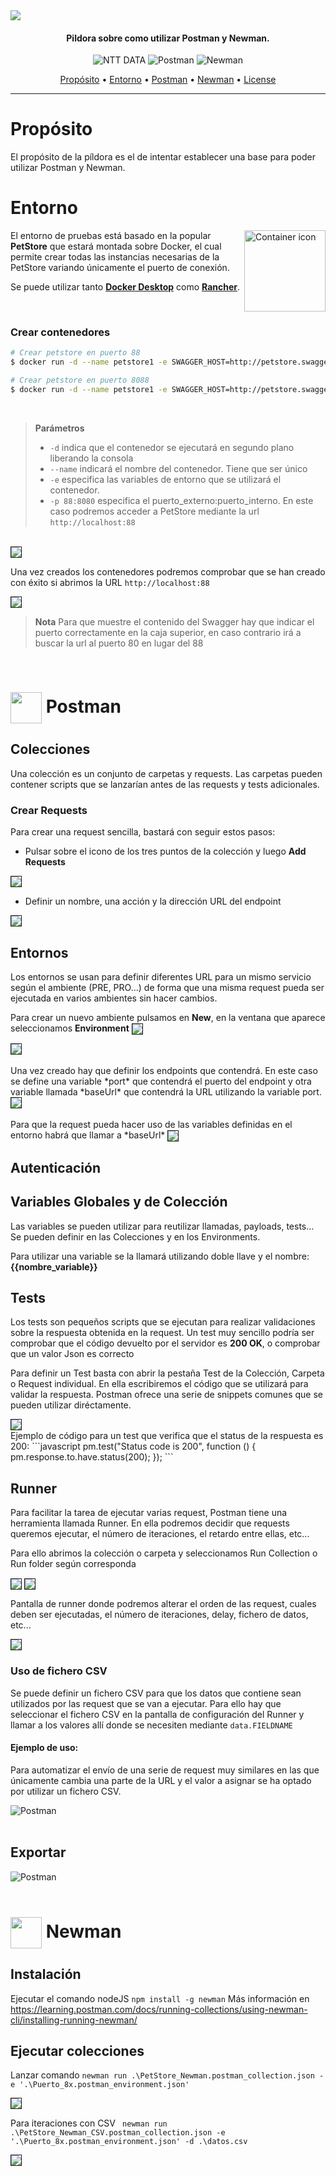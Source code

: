 <img src="./resources/postmannewman.png" align="center">

<h4 align="center">Pildora sobre como utilizar Postman y Newman.</h4>

<p align="center">
  <img src="https://img.shields.io/badge/-NTT%20DATA-blue" alt="NTT DATA">
  <img src="https://img.shields.io/badge/-Postman-green" alt="Postman">
  <img src="https://img.shields.io/badge/-Newman-orange" alt="Newman">
<p>

<p align="center">
  <a href="#propósito">Propósito</a> •
  <a href="#entorno">Entorno</a> •
  <a href="#download">Postman</a> •
  <a href="#credits">Newman</a> •
  <a href="#license">License</a>
</p>

<hr>

# Propósito

El propósito de la píldora es el de intentar establecer una base para poder utilizar Postman y Newman.

# Entorno

<img src="./resources/icon_container.png" align="right" alt="Container icon" width="130" height="130">

El entorno de pruebas está basado en la popular **PetStore** que estará montada sobre Docker, el cual permite crear todas las instancias necesarias de la PetStore variando únicamente el puerto de conexión.

Se puede utilizar tanto **[Docker Desktop]** como **[Rancher]**.

<br>

### Crear contenedores

```bash
# Crear petstore en puerto 88
$ docker run -d --name petstore1 -e SWAGGER_HOST=http://petstore.swagger.io -e SWAGGER_URL=http://localhost -e SWAGGER_BASE_PATH=/v2 -p 88:8080 swaggerapi/petstore

# Crear petstore en puerto 8088
$ docker run -d --name petstore1 -e SWAGGER_HOST=http://petstore.swagger.io -e SWAGGER_URL=http://localhost -e SWAGGER_BASE_PATH=/v2 -p 8088:8080 swaggerapi/petstore
```
<br>

> **Parámetros**
> * `-d` indica que el contenedor se ejecutará en segundo plano liberando la consola
> * `--name` indicará el nombre del contenedor. Tiene que ser único
> * `-e` especifica las variables de entorno que se utilizará el contenedor.
> * `-p 88:8080` especifica el puerto_externo:puerto_interno. En este caso podremos acceder a PetStore mediante la url `http://localhost:88`

<br>

<img src="./resources/dockerconsole.png" align="center" border="1">

<br>

Una vez creados los contenedores podremos comprobar que se han creado con éxito si abrimos la URL `http://localhost:88`

<img src="./resources/swagger_homepage.png" align="center" border="1">

<br>

> **Nota**
> Para que muestre el contenido del Swagger hay que indicar el puerto correctamente en la caja superior, en caso contrario irá a buscar la url al puerto 80 en lugar del 88

<br>

# <img src="./resources/postman_mini.png" align="center" width=50> Postman

## Colecciones
Una colección es un conjunto de carpetas y requests. Las carpetas pueden contener scripts que se lanzarían antes de las requests y tests adicionales.

### Crear Requests
Para crear una request sencilla, bastará con seguir estos pasos:
* Pulsar sobre el icono de los tres puntos de la colección y luego **Add Requests**
<img src="./resources/postman_addrequest.png" align="center" border="1">

* Definir un nombre, una acción y la dirección URL del endpoint
<img src="./resources/postman_addrequest_details1.png" align="center" border="1">

## Entornos

Los entornos se usan para definir diferentes URL para un mismo servicio según el ambiente (PRE, PRO...) de forma que una misma request pueda ser ejecutada en varios ambientes sin hacer cambios.

Para crear un nuevo ambiente pulsamos en **New**, en la ventana que aparece seleccionamos **Environment**
<img src="./resources/env_newenvironment.png" align="center" border="1">

<img src="./resources/env_newenvironment2.png" align="center" border="1">
<br><br>
Una vez creado hay que definir los endpoints que contendrá. En este caso se define una variable *port* que contendrá el puerto del endpoint y otra variable llamada *baseUrl* que contendrá la URL utilizando la variable port.

<img src="./resources/env_editenvironment.png" align="center" border="1">
<br><br>
Para que la request pueda hacer uso de las variables definidas en el entorno habrá que llamar a *baseUrl*
<img src="./resources/req_variableurl.png" align="center" border="1">


## Autenticación

## Variables Globales y de Colección

Las variables se pueden utilizar para reutilizar llamadas, payloads, tests... Se pueden definir en las Colecciones y en los Environments.

Para utilizar una variable se la llamará utilizando doble llave y el nombre: **{{nombre_variable}}**
## Tests
Los tests son pequeños scripts que se ejecutan para realizar validaciones sobre la respuesta obtenida en la request.
Un test muy sencillo podría ser comprobar que el código devuelto por el servidor es **200 OK**, o comprobar que un valor Json es correcto

Para definir un Test basta con abrir la pestaña Test de la Colección, Carpeta o Request individual. En ella escribiremos el código que se utilizará para validar la respuesta.
Postman ofrece una serie de snippets comunes que se pueden utilizar diréctamente.

<img src="./resources/postman_tests.png" align="center" border="1">

<br>
Ejemplo de código para un test que verifica que el status de la respuesta es 200:
```javascript
pm.test("Status code is 200", function () {
    pm.response.to.have.status(200);
});
```

## Runner
Para facilitar la tarea de ejecutar varias request, Postman tiene una herramienta llamada Runner. En ella podremos decidir que requests queremos ejecutar, el número de iteraciones, el retardo entre ellas, etc... 

Para ello abrimos la colección o carpeta y seleccionamos Run Collection o Run folder según corresponda

<img src="./resources/runner_collection.png" align="center" border="1">


<img src="./resources/runner_folder.png" align="center" border="1">

Pantalla de runner donde podremos alterar el orden de las request, cuales deben ser ejecutadas, el número de iteraciones, delay, fichero de datos, etc...

<img src="./resources/runner_folder_config.png" align="center" border="1">

### Uso de fichero CSV
Se puede definir un fichero CSV para que los datos que contiene sean utilizados por las request que se van a ejecutar.
Para ello hay que seleccionar el fichero CSV en la pantalla de configuración del Runner y llamar a los valores allí donde se necesiten mediante ```data.FIELDNAME```

#### Ejemplo de uso:
Para automatizar el envío de una serie de request muy similares en las que únicamente cambia una parte de la URL y el valor a asignar se ha optado por utilizar un fichero CSV.

<img src="https://img.shields.io/badge/-Pendiente-red" alt="Postman">
<br><br>

## Exportar
<img src="https://img.shields.io/badge/-Pendiente-red" alt="Postman">
<br><br>


# <img src="./resources/newman_mini.png" align="center" width=50> Newman

## Instalación
Ejecutar el comando nodeJS ```npm install -g newman```
Más información en https://learning.postman.com/docs/running-collections/using-newman-cli/installing-running-newman/

## Ejecutar colecciones
Lanzar comando ```newman run .\PetStore_Newman.postman_collection.json -e '.\Puerto_8x.postman_environment.json'```

<img src="./resources/newman_runok.png" align="center" border="1">

Para iteraciones con CSV ``` newman run .\PetStore_Newman_CSV.postman_collection.json -e '.\Puerto_8x.postman_environment.json' -d .\datos.csv```

<img src="./resources/newman_csv_runok.png" align="center" border="1">








[Docker Desktop]:https://www.docker.com/products/docker-desktop/
[Rancher ]:      https://rancherdesktop.io/

[GitHub action]: https://github.com/andresz1/size-limit-action
[Statoscope]:    https://github.com/statoscope/statoscope
[cult-img]:      http://cultofmartians.com/assets/badges/badge.svg
[cult]:          http://cultofmartians.com/tasks/size-limit-config.html